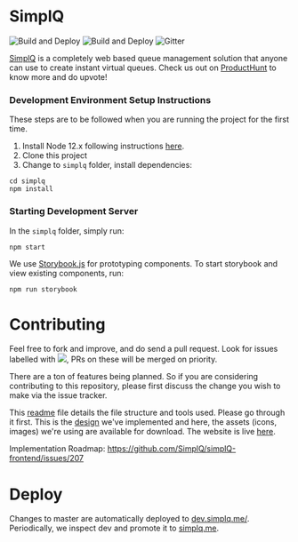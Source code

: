 # SimplQ

![Build and Deploy](https://img.shields.io/github/issues/SimplQ/simplQ-frontend)
![Build and Deploy](https://img.shields.io/github/license/SimplQ/simplQ-frontend)
![Gitter](https://img.shields.io/gitter/room/SimplQ/community)

[SimplQ](https://simplq.me) is a completely web based queue management solution that anyone can use to create instant virtual queues. Check us out on [ProductHunt](https://www.producthunt.com/posts/simplq) to know more and do upvote!

### Development Environment Setup Instructions

These steps are to be followed when you are running the project for the first time.

1. Install Node 12.x following instructions [here](https://github.com/nodesource/distributions/blob/master/README.md#debinstall).
2. Clone this project
3. Change to `simplq` folder, install dependencies:

```
cd simplq
npm install
```

### Starting Development Server

In the `simplq` folder, simply run:

```
npm start
```

We use [Storybook.js](https://storybook.js.org/) for prototyping components. To start storybook and view existing components, run:

```
npm run storybook
```

# Contributing

Feel free to fork and improve, and do send a pull request. Look for issues labelled with ![](https://img.shields.io/github/labels/SimplQ/simplQ-frontend/You%20Can%20Do%20This), PRs on these will be merged on priority.

There are a ton of features being planned. So if you are considering contributing to this repository, please first discuss the change you wish to make via the issue tracker.

This [readme](/simplq/readme.md) file details the file structure and tools used. Please go through it first. This is the [design](https://xd.adobe.com/view/ad1db074-03bf-45b1-537b-98d9d524ec82-db2c/grid) we've implemented and here, the assets (icons, images) we're using are available for download. The website is live [here](https://simplq.me/).

Implementation Roadmap: https://github.com/SimplQ/simplQ-frontend/issues/207


# Deploy

Changes to master are automatically deployed to  [dev.simplq.me/](https://dev.simplq.me/). Periodically, we inspect dev and promote it to [simplq.me](https://simplq.me).
